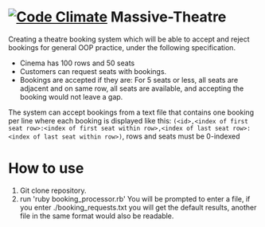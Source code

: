 [![Code Climate](https://codeclimate.com/github/jjromeo/Massive-Theatre/badges/gpa.svg)](https://codeclimate.com/github/jjromeo/Massive-Theatre)
Massive-Theatre
===============

Creating a theatre booking system which will be able to accept and reject bookings for general OOP practice, under the following specification.

- Cinema has 100 rows and 50 seats
- Customers can request seats with bookings.
- Bookings are accepted if they are: For 5 seats or less, all seats are adjacent and on same row, all seats are available, and accepting the booking would not leave a gap.

The system can accept bookings from a text file that contains one booking per line where each booking is displayed like this: `(<id>,<index of first seat row>:<index of first seat within row>,<index of last seat row>:<index of last seat within row>)`, rows and seats must be 0-indexed


How to use
===============
1. Git clone repository.
2. run 'ruby booking_processor.rb'
You will be prompted to enter a file, if you enter ./booking_requests.txt you will get the default results, another file in the same format would also be readable.
